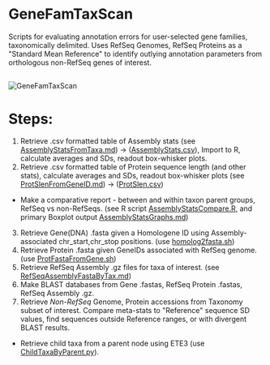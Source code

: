 # GeneFamTaxScan
Scripts for evaluating annotation errors for user-selected gene families, taxonomically delimited.  Uses RefSeq Genomes, RefSeq Proteins as a "Standard Mean Reference" to identify outlying annotation parameters from orthologous non-RefSeq genes of interest.


##
![GeneFamTaxScan](../master/Images/GeneFamTaxScan01.png?sanitize=true)
##

# Steps:

1. Retrieve .csv formatted table of Assembly stats (see [AssemblyStatsFromTaxa.md](../master/AssemblyStatsFromTaxa.md)) -> ([AssemblyStats.csv](../master/AssemblyStats.csv)), Import to R, calculate averages and SDs, readout box-whisker plots.
2. Retrieve .csv formatted table of Protein sequence length (and other stats), calculate averages and SDs, readout box-whisker plots (see [ProtSlenFromGeneID.md](../master/ProtSlenFromGeneID.md)) -> ([ProtSlen.csv](../master/ProtSlen.csv))
  * Make a comparative report - between and within taxon parent groups, RefSeq vs non-RefSeqs. (see R script [AssemblyStatsCompare.R](../master/AssemblyStatsCompare.R), and primary Boxplot output [AssemblyStatsGraphs.md](../master/AssemblyStatsGraphs.md))
3. Retrieve Gene(DNA) .fasta given a Homologene ID using Assembly-associated chr_start,chr_stop positions. (use [homolog2fasta.sh](../master/homolog2fasta.sh))
4. Retrieve Protein .fasta given GeneIDs associated with RefSeq genome. (use [ProtFastaFromGene.sh](../master/ProtFastaFromGene.sh))
5. Retrieve RefSeq Assembly .gz files for taxa of interest. (see [RefSeqAssemblyFastaByTax.md](../master/RefSeqAssemblyFastaByTax.md))
6. Make BLAST databases from Gene .fastas, RefSeq Protein .fastas, RefSeq Assembly .gz.
7. Retrieve *Non-RefSeq* Genome, Protein accessions from Taxonomy subset of interest.  Compare meta-stats to "Reference" sequence SD values, find sequences outside Reference ranges, or with divergent BLAST results. 
  * Retrieve child taxa from a parent node using ETE3 (use [ChildTaxaByParent.py](../master/ChildTaxaByParent.py)).
